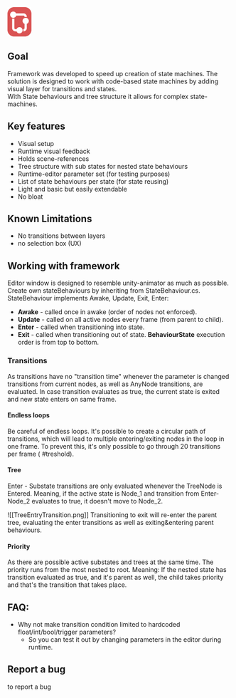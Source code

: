 ![Logo](images/LogoMain.png)
## Goal
Framework was developed to speed up creation of state machines. The solution is designed   to work with code-based state machines by adding visual layer for transitions and states.  
With State behaviours and tree structure it allows for complex state-machines.

## Key features
- Visual setup 
- Runtime visual feedback
- Holds scene-references
- Tree structure with sub states for nested state behaviours
- Runtime-editor parameter set (for testing purposes)
- List of state behaviours per state (for state reusing)
- Light and basic but easily extendable 
- No bloat

## Known Limitations
- No transitions between layers 
- no selection box (UX) 
## Working with framework

Editor window is designed to resemble unity-animator as much as possible.  Create own stateBehaviours by inheriting from StateBehaviour.cs. 
StateBehaviour implements Awake, Update, Exit, Enter:
- **Awake** - called once in awake (order of nodes not enforced). 
- **Update** - called on all active nodes  every frame (from parent to child).
- **Enter** - called when transitioning into state.
- **Exit** - called when transitioning out of state. 
 **BehaviourState** execution order is from top to bottom.
### Transitions
As transitions have no "transition time" whenever the parameter is changed transitions from current nodes, as well as AnyNode transitions, are evaluated. In case transition evaluates as true, the current state is exited and new state enters on same frame. 
#### Endless loops
Be careful of endless loops. It's possible to create a circular path of transitions, which will lead to multiple entering/exiting nodes in the loop in one frame. To prevent this, it's only possible to go through 20 transitions per frame ( #treshold).

#### Tree
Enter - Substate transitions are only evaluated whenever the TreeNode is Entered.  Meaning, if the active state is Node_1 and transition from Enter-Node_2 evaluates to true, it doesn't move to Node_2.
 

![[TreeEntryTransition.png]]
Transitioning to exit will re-enter the parent tree,   evaluating the enter transitions as well as exiting&entering parent behaviours.
#### Priority 
As there are possible active substates and trees at the same time. The priority runs from the most nested to root. Meaning: If the nested state has transition evaluated as true, and it's parent as well, the child takes priority and that's the transition that takes place.

## FAQ:
- Why not make transition condition limited to hardcoded float/int/bool/trigger parameters? 
	- So you can test it out by changing parameters in the editor during runtime.


## Report a bug
to report a bug
